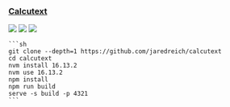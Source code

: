 ### [Calcutext](https://github.com/jaredreich/calcutext)

![](https://img.shields.io/github/license/jaredreich/calcutext?style=flat-square) ![](https://img.shields.io/github/last-commit/scillidan/calcutext/master?label=last%20commit%20(fork)&style=flat-square) ![](https://img.shields.io/badge/Vercel-black?style=flat&logo=Vercel&logoColor=white)

````{tab} From source
```sh
git clone --depth=1 https://github.com/jaredreich/calcutext
cd calcutext
nvm install 16.13.2
nvm use 16.13.2
npm install
npm run build
serve -s build -p 4321
```
````